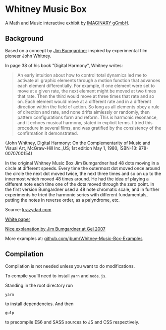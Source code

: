 # Whitney Music Box

A Math and Music interactive exhibit by [IMAGINARY gGmbH](https://imaginary.org).

## Background

Based on a concept by [Jim Bumgardner](https://krazydad.com) inspired by experimental film pioneer John Whitney.

In page 38 of his book "Digital Harmony", Whitney writes:

> An early intuition about how to control total dynamics led me to activate all graphic elements through a motion
  function that advances each element differentially. For example, if one element were set to move at a given rate,
  the next element might be moved at two times that rate. Then the third would move at three times that rate and so
  on. Each element would move at a different rate and in a different direction within the field of action. So long
  as all elements obey a rule of direction and rate, and none drifts aimlessly or randomly, then pattern configurations
  form and reform. This is harmonic resonance, and it echoes musical harmony, stated in explicit terms. I tried this
  procedure in several films, and was gratified by the consistency of the confirmation it demonstrated.

(John Whitney, Digital Harmony: On the Complementarity of Music and Visual Art, McGraw-Hill Inc.,US; 1st edition
May 1, 1980, ISBN-13: 978-0070700154)

In the original Whitney Music Box Jim Bumgardner had 48 dots moving in a circle at different speeds. Every time the
outermost dot moved once around the circle the next dot moved twice, the next three times and so on up to the innermost
which moved 48 times around. He had the idea of playing a different note each time one of the dots moved through the
zero point. In the first version Bumgardner used a 48 note chromatic scale, and in further experiments he tried
the harmonic series with different fundamentals, putting the notes in reverse order, as a palyndrome, etc.

Source: [krazydad.com](https://web.archive.org/web/20180802002553/https://krazydad.com/blog/2006/04/23/visual-harmony/)

[White paper](https://jbum.com/papers/whitney_paper.pdf)

[Nice explanation by Jim Bumgardner at Gel 2007](https://www.youtube.com/watch?v=6nwJ5nqN4Mw)

More examples at: [github.com/jbum/Whitney-Music-Box-Examples](https://github.com/jbum/Whitney-Music-Box-Examples)

## Compilation

Compilation is not needed unless you want to do modifications.

To compile you'll need to install `yarn` and `node.js`.

Standing in the root directory run

```
yarn
```

to install dependencies. And then

```
gulp
```

to precompile ES6 and SASS sources to JS and CSS respectively.